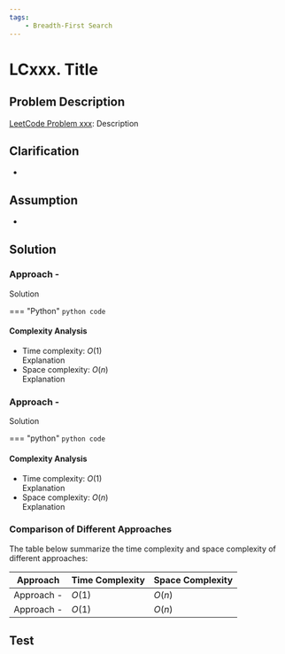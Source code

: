 ```yaml
---
tags:
    - Breadth-First Search
---
```


# LCxxx. Title
## Problem Description
[LeetCode Problem xxx](https://leetcode.com/problems/walls-and-gates/): Description

## Clarification
- 

## Assumption
- 

## Solution
### Approach - 
Solution

=== "Python"
    ```python
    code
    ```

#### Complexity Analysis
* Time complexity: $O(1)$  
	Explanation
* Space complexity: $O(n)$  
	Explanation

### Approach -  
Solution

=== "python"
    ```python
    code
    ```

#### Complexity Analysis
* Time complexity: $O(1)$  
	Explanation
* Space complexity: $O(n)$  
	Explanation

### Comparison of Different Approaches
The table below summarize the time complexity and space complexity of different approaches:

Approach 	 | Time Complexity 	| Space Complexity  
------------ | --------------- 	| ----------------
Approach -  |  $O(1)$ 	   	   	| $O(n)$ | 
Approach -  |  $O(1)$      	| $O(n)$  |

## Test